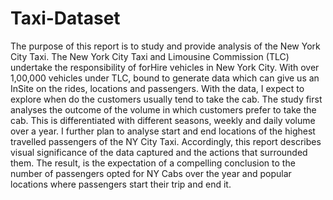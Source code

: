 # Taxi-Dataset
The purpose of this report is to study and provide analysis of the New York City Taxi. The New York City Taxi and Limousine Commission (TLC) undertake the responsibility of forHire vehicles in New York City. With over 1,00,000 vehicles under TLC, bound to generate data which can give us an InSite on the rides, locations and passengers. With the data, I expect to explore when do the customers usually tend to take the cab. The study first analyses the outcome of the volume in which customers prefer to take the cab. This is differentiated with different seasons, weekly and daily volume over a year. I further plan to analyse start and end locations of the highest travelled passengers of the NY City Taxi. Accordingly, this report describes visual significance of the data captured and the actions that surrounded them. The result, is the expectation of a compelling conclusion to the number of passengers opted for NY Cabs over the year and popular locations where passengers start their trip and end it.
